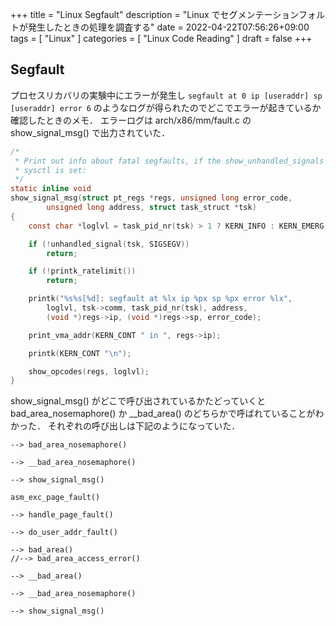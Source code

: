 +++
title = "Linux Segfault"
description = "Linux でセグメンテーションフォルトが発生したときの処理を調査する"
date = 2022-04-22T07:56:26+09:00
tags = [
  "Linux"
]
categories = [
  "Linux Code Reading"
]
draft = false
+++

## Segfault

プロセスリカバリの実験中にエラーが発生し `segfault at 0 ip [useraddr] sp [useraddr] error 6` のようなログが得られたのでどこでエラーが起きているか確認したときのメモ．
エラーログは arch/x86/mm/fault.c の show_signal_msg() で出力されていた．

```c
/*
 * Print out info about fatal segfaults, if the show_unhandled_signals
 * sysctl is set:
 */
static inline void
show_signal_msg(struct pt_regs *regs, unsigned long error_code,
		unsigned long address, struct task_struct *tsk)
{
	const char *loglvl = task_pid_nr(tsk) > 1 ? KERN_INFO : KERN_EMERG;

	if (!unhandled_signal(tsk, SIGSEGV))
		return;

	if (!printk_ratelimit())
		return;

	printk("%s%s[%d]: segfault at %lx ip %px sp %px error %lx",
		loglvl, tsk->comm, task_pid_nr(tsk), address,
		(void *)regs->ip, (void *)regs->sp, error_code);

	print_vma_addr(KERN_CONT " in ", regs->ip);

	printk(KERN_CONT "\n");

	show_opcodes(regs, loglvl);
}
```

show_signal_msg() がどこで呼び出されているかたどっていくと bad_area_nosemaphore() か __bad_area() のどちらかで呼ばれていることがわかった．
それぞれの呼び出しは下記のようになっていた．

```text
--> bad_area_nosemaphore()

--> __bad_area_nosemaphore()

--> show_signal_msg()
```

```text
asm_exc_page_fault()

--> handle_page_fault()

--> do_user_addr_fault()

--> bad_area()
//--> bad_area_access_error()

--> __bad_area()

--> __bad_area_nosemaphore()

--> show_signal_msg()
```
